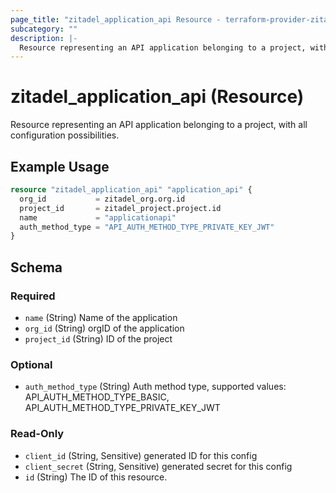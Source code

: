 ```yaml
---
page_title: "zitadel_application_api Resource - terraform-provider-zitadel"
subcategory: ""
description: |-
  Resource representing an API application belonging to a project, with all configuration possibilities.
---
```


# zitadel_application_api (Resource)

Resource representing an API application belonging to a project, with all configuration possibilities.

## Example Usage

```terraform
resource "zitadel_application_api" "application_api" {
  org_id           = zitadel_org.org.id
  project_id       = zitadel_project.project.id
  name             = "applicationapi"
  auth_method_type = "API_AUTH_METHOD_TYPE_PRIVATE_KEY_JWT"
}
```

<!-- schema generated by tfplugindocs -->
## Schema

### Required

- `name` (String) Name of the application
- `org_id` (String) orgID of the application
- `project_id` (String) ID of the project

### Optional

- `auth_method_type` (String) Auth method type, supported values: API_AUTH_METHOD_TYPE_BASIC, API_AUTH_METHOD_TYPE_PRIVATE_KEY_JWT

### Read-Only

- `client_id` (String, Sensitive) generated ID for this config
- `client_secret` (String, Sensitive) generated secret for this config
- `id` (String) The ID of this resource.